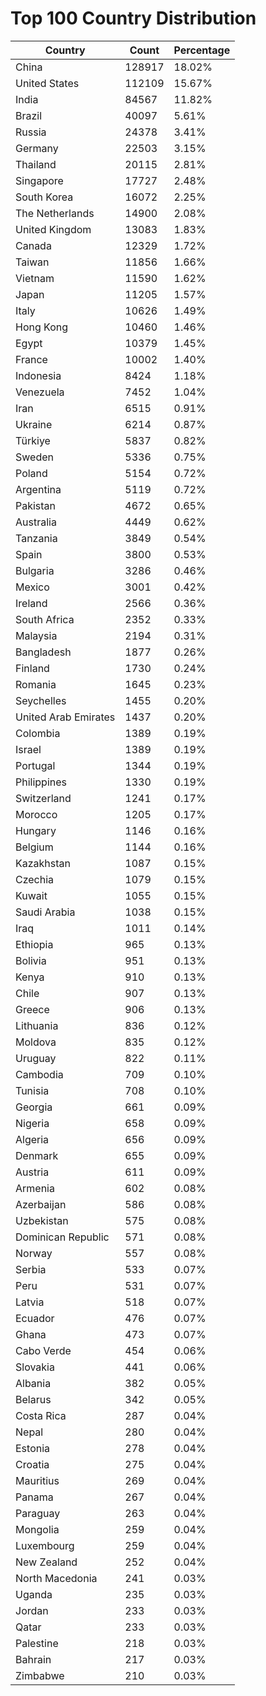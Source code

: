 # Top 100 Country Distribution
| Country | Count | Percentage |
|----|----|----|
| China | 128917 | 18.02% |
| United States | 112109 | 15.67% |
| India | 84567 | 11.82% |
| Brazil | 40097 | 5.61% |
| Russia | 24378 | 3.41% |
| Germany | 22503 | 3.15% |
| Thailand | 20115 | 2.81% |
| Singapore | 17727 | 2.48% |
| South Korea | 16072 | 2.25% |
| The Netherlands | 14900 | 2.08% |
| United Kingdom | 13083 | 1.83% |
| Canada | 12329 | 1.72% |
| Taiwan | 11856 | 1.66% |
| Vietnam | 11590 | 1.62% |
| Japan | 11205 | 1.57% |
| Italy | 10626 | 1.49% |
| Hong Kong | 10460 | 1.46% |
| Egypt | 10379 | 1.45% |
| France | 10002 | 1.40% |
| Indonesia | 8424 | 1.18% |
| Venezuela | 7452 | 1.04% |
| Iran | 6515 | 0.91% |
| Ukraine | 6214 | 0.87% |
| Türkiye | 5837 | 0.82% |
| Sweden | 5336 | 0.75% |
| Poland | 5154 | 0.72% |
| Argentina | 5119 | 0.72% |
| Pakistan | 4672 | 0.65% |
| Australia | 4449 | 0.62% |
| Tanzania | 3849 | 0.54% |
| Spain | 3800 | 0.53% |
| Bulgaria | 3286 | 0.46% |
| Mexico | 3001 | 0.42% |
| Ireland | 2566 | 0.36% |
| South Africa | 2352 | 0.33% |
| Malaysia | 2194 | 0.31% |
| Bangladesh | 1877 | 0.26% |
| Finland | 1730 | 0.24% |
| Romania | 1645 | 0.23% |
| Seychelles | 1455 | 0.20% |
| United Arab Emirates | 1437 | 0.20% |
| Colombia | 1389 | 0.19% |
| Israel | 1389 | 0.19% |
| Portugal | 1344 | 0.19% |
| Philippines | 1330 | 0.19% |
| Switzerland | 1241 | 0.17% |
| Morocco | 1205 | 0.17% |
| Hungary | 1146 | 0.16% |
| Belgium | 1144 | 0.16% |
| Kazakhstan | 1087 | 0.15% |
| Czechia | 1079 | 0.15% |
| Kuwait | 1055 | 0.15% |
| Saudi Arabia | 1038 | 0.15% |
| Iraq | 1011 | 0.14% |
| Ethiopia | 965 | 0.13% |
| Bolivia | 951 | 0.13% |
| Kenya | 910 | 0.13% |
| Chile | 907 | 0.13% |
| Greece | 906 | 0.13% |
| Lithuania | 836 | 0.12% |
| Moldova | 835 | 0.12% |
| Uruguay | 822 | 0.11% |
| Cambodia | 709 | 0.10% |
| Tunisia | 708 | 0.10% |
| Georgia | 661 | 0.09% |
| Nigeria | 658 | 0.09% |
| Algeria | 656 | 0.09% |
| Denmark | 655 | 0.09% |
| Austria | 611 | 0.09% |
| Armenia | 602 | 0.08% |
| Azerbaijan | 586 | 0.08% |
| Uzbekistan | 575 | 0.08% |
| Dominican Republic | 571 | 0.08% |
| Norway | 557 | 0.08% |
| Serbia | 533 | 0.07% |
| Peru | 531 | 0.07% |
| Latvia | 518 | 0.07% |
| Ecuador | 476 | 0.07% |
| Ghana | 473 | 0.07% |
| Cabo Verde | 454 | 0.06% |
| Slovakia | 441 | 0.06% |
| Albania | 382 | 0.05% |
| Belarus | 342 | 0.05% |
| Costa Rica | 287 | 0.04% |
| Nepal | 280 | 0.04% |
| Estonia | 278 | 0.04% |
| Croatia | 275 | 0.04% |
| Mauritius | 269 | 0.04% |
| Panama | 267 | 0.04% |
| Paraguay | 263 | 0.04% |
| Mongolia | 259 | 0.04% |
| Luxembourg | 259 | 0.04% |
| New Zealand | 252 | 0.04% |
| North Macedonia | 241 | 0.03% |
| Uganda | 235 | 0.03% |
| Jordan | 233 | 0.03% |
| Qatar | 233 | 0.03% |
| Palestine | 218 | 0.03% |
| Bahrain | 217 | 0.03% |
| Zimbabwe | 210 | 0.03% |
